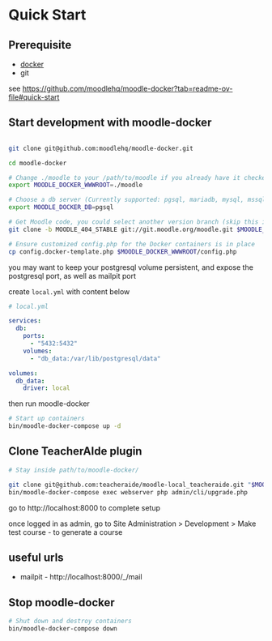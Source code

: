 # Quick Start

## Prerequisite

- [docker](https://www.docker.com/products/docker-desktop)
- git

see https://github.com/moodlehq/moodle-docker?tab=readme-ov-file#quick-start

## Start development with moodle-docker

```bash

git clone git@github.com:moodlehq/moodle-docker.git

cd moodle-docker

# Change ./moodle to your /path/to/moodle if you already have it checked out
export MOODLE_DOCKER_WWWROOT=./moodle

# Choose a db server (Currently supported: pgsql, mariadb, mysql, mssql, oracle)
export MOODLE_DOCKER_DB=pgsql

# Get Moodle code, you could select another version branch (skip this if you already got the code)
git clone -b MOODLE_404_STABLE git://git.moodle.org/moodle.git $MOODLE_DOCKER_WWWROOT

# Ensure customized config.php for the Docker containers is in place
cp config.docker-template.php $MOODLE_DOCKER_WWWROOT/config.php
```

you may want to keep your postgresql volume persistent, and expose the postgresql port, as well as mailpit port

create `local.yml` with content below

```yaml
# local.yml

services:
  db:
    ports:
      - "5432:5432"
    volumes:
      - "db_data:/var/lib/postgresql/data"

volumes:
  db_data:
    driver: local
```

then run moodle-docker

```bash
# Start up containers
bin/moodle-docker-compose up -d

```

## Clone TeacherAIde plugin

```bash
# Stay inside path/to/moodle-docker/

git clone git@github.com:teacheraide/moodle-local_teacheraide.git "$MOODLE_DOCKER_WWWROOT/local/teacheraide"
bin/moodle-docker-compose exec webserver php admin/cli/upgrade.php
```

go to http://localhost:8000 to complete setup

once logged in as admin, go to Site Administration > Development > Make test course - to generate a course

## useful urls

- mailpit - http://localhost:8000/\_/mail

## Stop moodle-docker

```bash
# Shut down and destroy containers
bin/moodle-docker-compose down
```
